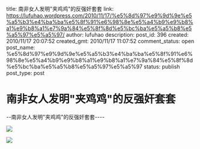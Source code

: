 title: 南非女人发明"夹鸡鸡"的反强奸套套
link: https://lufuhao.wordpress.com/2010/11/17/%e5%8d%97%e9%9d%9e%e5%a5%b3%e4%ba%ba%e5%8f%91%e6%98%8e%e5%a4%b9%e9%b8%a1%e9%b8%a1%e7%9a%84%e5%8f%8d%e5%bc%ba%e5%a5%b8%e5%a5%97%e5%a5%97/
author: lufuhao
description: 
post_id: 396
created: 2010/11/17 20:07:52
created_gmt: 2010/11/17 11:07:52
comment_status: open
post_name: %e5%8d%97%e9%9d%9e%e5%a5%b3%e4%ba%ba%e5%8f%91%e6%98%8e%e5%a4%b9%e9%b8%a1%e9%b8%a1%e7%9a%84%e5%8f%8d%e5%bc%ba%e5%a5%b8%e5%a5%97%e5%a5%97
status: publish
post_type: post

# 南非女人发明"夹鸡鸡"的反强奸套套

\--南非女人发明"夹鸡鸡"的反强奸套套---- 

![](http://images.vvcat.com/newsimgs/20101117/201011170711120.jpg)

![](http://images.vvcat.com/newsimgs/20101117/201011170711131.jpg)